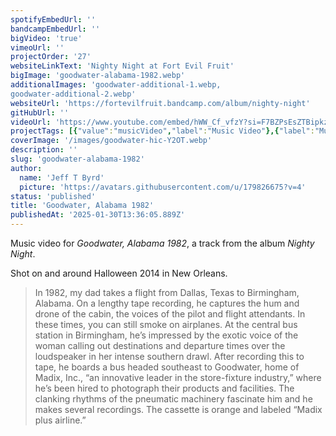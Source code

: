 ```yaml
---
spotifyEmbedUrl: ''
bandcampEmbedUrl: ''
bigVideo: 'true'
vimeoUrl: ''
projectOrder: '27'
websiteLinkText: 'Nighty Night at Fort Evil Fruit'
bigImage: 'goodwater-alabama-1982.webp'
additionalImages: 'goodwater-additional-1.webp,
goodwater-additional-2.webp'
websiteUrl: 'https://fortevilfruit.bandcamp.com/album/nighty-night'
gitHubUrl: ''
videoUrl: 'https://www.youtube.com/embed/hWW_Cf_vfzY?si=F7BZPsEsZTBipkzI'
projectTags: [{"value":"musicVideo","label":"Music Video"},{"label":"Music","value":"music"}]
coverImage: '/images/goodwater-hic-Y2OT.webp'
description: ''
slug: 'goodwater-alabama-1982'
author:
  name: 'Jeff T Byrd'
  picture: 'https://avatars.githubusercontent.com/u/179826675?v=4'
status: 'published'
title: 'Goodwater, Alabama 1982'
publishedAt: '2025-01-30T13:36:05.889Z'
---
```


Music video for *Goodwater, Alabama 1982*, a track from the album *Nighty Night*.

Shot on and around Halloween 2014 in New Orleans.

> In 1982, my dad takes a flight from Dallas, Texas to Birmingham, Alabama. On a lengthy tape recording, he captures the hum and drone of the cabin, the voices of the pilot and flight attendants. In these times, you can still smoke on airplanes. At the central bus station in Birmingham, he’s impressed by the exotic voice of the woman calling out destinations and departure times over the loudspeaker in her intense southern drawl. After recording this to tape, he boards a bus headed southeast to Goodwater, home of Madix, Inc., “an innovative leader in the store-fixture industry,” where he’s been hired to photograph their products and facilities. The clanking rhythms of the pneumatic machinery fascinate him and he makes several recordings. The cassette is orange and labeled “Madix plus airline.”